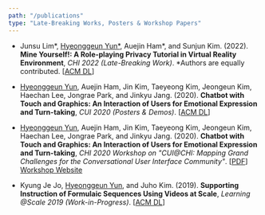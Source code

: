 ```yaml
---
path: "/publications"
type: "Late-Breaking Works, Posters & Workshop Papers"
---
```


- Junsu Lim\*, <u>Hyeonggeun Yun\*</u>, Auejin Ham\*, and Sunjun Kim. (2022). **Mine Yourself!: A Role-playing Privacy Tutorial in Virtual Reality Environment**, *CHI 2022 (Late-Breaking Work)*. \*Authors are equally contributed. [[ACM DL](https://dl.acm.org/doi/abs/10.1145/3491101.3519773)]

- <u>Hyeonggeun Yun</u>, Auejin Ham, Jin Kim, Taeyeong Kim, Jeongeun Kim, Haechan Lee, Jongrae Park, and Jinkyu Jang. (2020). **Chatbot with Touch and Graphics: An Interaction of Users for Emotional Expression and Turn-taking**, *CUI 2020 (Posters & Demos)*. [[ACM DL](https://dl.acm.org/doi/abs/10.1145/3405755.3406147)]

- <u>Hyeonggeun Yun</u>, Auejin Ham, Jin Kim, Taeyeong Kim, Jeongeun Kim, Haechan Lee, Jongrae Park, and Jinkyu Jang. (2020). **Chatbot with Touch and Graphics: An Interaction of Users for Emotional Expression and Turn-taking**, *CHI 2020 Workshop on "CUI@CHI: Mapping Grand Challenges for the Conversational User Interface Community"*. [[PDF](https://drive.google.com/open?id=1PYyOF4NZg_xIaF8-8RmXmX1eqv6z4abn)] [Workshop Website](http://www.speechinteraction.org/CHI2020/)

- Kyung Je Jo, <u>Hyeonggeun Yun</u>, and Juho Kim. (2019). **Supporting Instruction of Formulaic Sequences Using Videos at Scale**, *Learning @Scale 2019 (Work-in-Progress)*. [[ACM DL](https://dl.acm.org/doi/abs/10.1145/3330430.3333671)]
